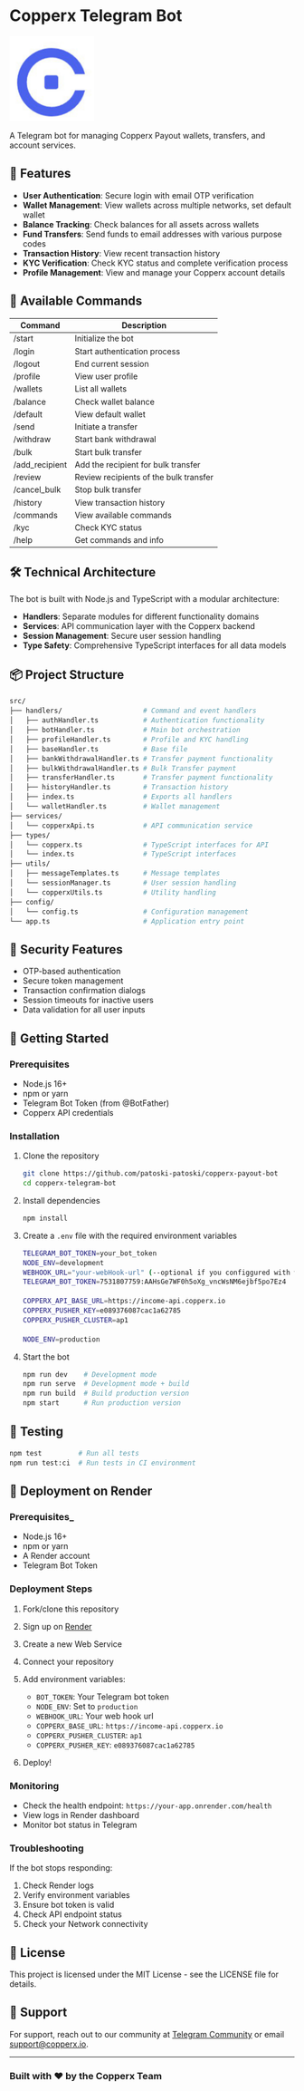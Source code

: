 # Copperx Telegram Bot

<img src="/img/logo.jpg" style="width:150px;height:150px;" alt="Copperx Logo">

A Telegram bot for managing Copperx Payout wallets, transfers, and account services.

## 🚀 Features

- **User Authentication**: Secure login with email OTP verification
- **Wallet Management**: View wallets across multiple networks, set default wallet
- **Balance Tracking**: Check balances for all assets across wallets
- **Fund Transfers**: Send funds to email addresses with various purpose codes
- **Transaction History**: View recent transaction history
- **KYC Verification**: Check KYC status and complete verification process
- **Profile Management**: View and manage your Copperx account details

## 🤖 Available Commands

| Command | Description |
|---------|-------------|
| /start | Initialize the bot |
| /login | Start authentication process |
| /logout | End current session |
| /profile | View user profile |
| /wallets | List all wallets |
| /balance | Check wallet balance |
| /default | View default wallet |
| /send | Initiate a transfer |
| /withdraw | Start bank withdrawal |
| /bulk | Start bulk transfer |
| /add_recipient | Add the recipient for bulk transfer |
| /review | Review recipients of the bulk transfer |
| /cancel_bulk | Stop bulk transfer |
| /history | View transaction history |
| /commands | View available commands |
| /kyc | Check KYC status |
| /help | Get commands and info |

## 🛠️ Technical Architecture

The bot is built with Node.js and TypeScript with a modular architecture:

- **Handlers**: Separate modules for different functionality domains
- **Services**: API communication layer with the Copperx backend
- **Session Management**: Secure user session handling
- **Type Safety**: Comprehensive TypeScript interfaces for all data models

## 📦 Project Structure

```bash
src/
├── handlers/                    # Command and event handlers
│   ├── authHandler.ts           # Authentication functionality
│   ├── botHandler.ts            # Main bot orchestration
│   ├── profileHandler.ts        # Profile and KYC handling
│   ├── baseHandler.ts           # Base file
│   ├── bankWithdrawalHandler.ts # Transfer payment functionality
│   ├── bulkWithdrawalHandler.ts # Bulk Transfer payment
│   ├── transferHandler.ts       # Transfer payment functionality
│   ├── historyHandler.ts        # Transaction history
│   ├── index.ts                 # Exports all handlers
│   └── walletHandler.ts         # Wallet management
├── services/
│   └── copperxApi.ts            # API communication service
├── types/
│   └── copperx.ts               # TypeScript interfaces for API
│   └── index.ts                 # TypeScript interfaces
├── utils/
│   ├── messageTemplates.ts      # Message templates
│   └── sessionManager.ts        # User session handling
│   └── copperxUtils.ts          # Utility handling
├── config/
│   └── config.ts                # Configuration management
└── app.ts                       # Application entry point
```

## 🔐 Security Features

- OTP-based authentication
- Secure token management
- Transaction confirmation dialogs
- Session timeouts for inactive users
- Data validation for all user inputs

## 🚀 Getting Started

### Prerequisites

- Node.js 16+
- npm or yarn
- Telegram Bot Token (from @BotFather)
- Copperx API credentials

### Installation

1. Clone the repository

   ```bash
   git clone https://github.com/patoski-patoski/copperx-payout-bot
   cd copperx-telegram-bot
   ```

2. Install dependencies

   ```bash
   npm install
   ```

3. Create a `.env` file with the required environment variables

   ```bash
   TELEGRAM_BOT_TOKEN=your_bot_token
   NODE_ENV=development
   WEBHOOK_URL="your-webHook-url" (--optional if you configgured with webHook)
   TELEGRAM_BOT_TOKEN=7531807759:AAHsGe7WF0h5oXg_vncWsNM6ejbf5po7Ez4

   COPPERX_API_BASE_URL=https://income-api.copperx.io
   COPPERX_PUSHER_KEY=e089376087cac1a62785
   COPPERX_PUSHER_CLUSTER=ap1

   NODE_ENV=production
   ```

4. Start the bot

   ```bash
   npm run dev    # Development mode
   npm run serve  # Development mode + build
   npm run build  # Build production version
   npm start      # Run production version
   ```

## 🧪 Testing

```bash
npm test         # Run all tests
npm run test:ci  # Run tests in CI environment
```

## 🚀 Deployment on Render

### Prerequisites_

- Node.js 16+
- npm or yarn
- A Render account
- Telegram Bot Token

### Deployment Steps

1. Fork/clone this repository
2. Sign up on [Render](https://render.com)
3. Create a new Web Service
4. Connect your repository
5. Add environment variables:
   - `BOT_TOKEN`: Your Telegram bot token
   - `NODE_ENV`: Set to `production`
   - `WEBHOOK_URL`: Your web hook url
   - `COPPERX_BASE_URL`: `https://income-api.copperx.io`
   - `COPPERX_PUSHER_CLUSTER`: `ap1`
   - `COPPERX_PUSHER_KEY`: `e089376087cac1a62785`
  
6. Deploy!

### Monitoring

- Check the health endpoint: `https://your-app.onrender.com/health`
- View logs in Render dashboard
- Monitor bot status in Telegram

### Troubleshooting

If the bot stops responding:

1. Check Render logs
2. Verify environment variables
3. Ensure bot token is valid
4. Check API endpoint status
5. Check your Network connectivity

## 📝 License

This project is licensed under the MIT License - see the LICENSE file for details.

## 🤝 Support

For support, reach out to our community at [Telegram Community](https://t.me/copperxcommunity/2183) or email <support@copperx.io>.

---

### Built with ❤️ by the Copperx Team

